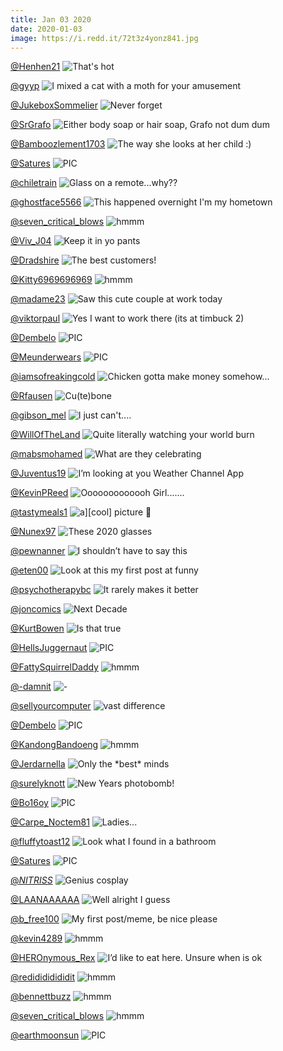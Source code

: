 ```yaml
---
title: Jan 03 2020
date: 2020-01-03
image: https://i.redd.it/72t3z4yonz841.jpg
---
```


<a href="https://www.reddit.com/r/funnysigns/comments/ei7rcd/thats_hot/">@Henhen21</a>
<img src="https://i.redd.it/nxbkpqhqlz741.jpg" alt="That's hot" title="That's hot" />

<a href="https://www.reddit.com/r/funny/comments/ejzi1f/i_mixed_a_cat_with_a_moth_for_your_amusement/">@gyyp</a>
<img src="https://i.redd.it/jksbjcxhrs841.jpg" alt="I mixed a cat with a moth for your amusement" title="I mixed a cat with a moth for your amusement" />

<a href="https://www.reddit.com/r/AdviceAnimals/comments/ek8zl9/never_forget/">@JukeboxSommelier</a>
<img src="https://i.redd.it/vtrgoa2mgw841.jpg" alt="Never forget" title="Never forget" />

<a href="https://www.reddit.com/r/funny/comments/ehomm8/either_body_soap_or_hair_soap_grafo_not_dum_dum/">@SrGrafo</a>
<img src="https://i.redd.it/ukzvhbljxs741.jpg" alt="Either body soap or hair soap, Grafo not dum dum" title="Either body soap or hair soap, Grafo not dum dum" />

<a href="https://www.reddit.com/r/Eyebleach/comments/eix0ky/the_way_she_looks_at_her_child/">@Bamboozlement1703</a>
<img src="https://i.redd.it/473etrrumc841.gif" alt="The way she looks at her child :)" title="The way she looks at her child :)" />

<a href="https://www.reddit.com/r/nocontextpics/comments/ejchnf/pic/">@Satures</a>
<img src="https://i.redd.it/8utpe4ltmg841.jpg" alt="PIC" title="PIC" />

<a href="https://www.reddit.com/r/CrappyDesign/comments/eipniv/glass_on_a_remotewhy/">@chiletrain</a>
<img src="https://i.redd.it/1jhagiu659841.jpg" alt="Glass on a remote...why??" title="Glass on a remote...why??" />

<a href="https://www.reddit.com/r/funnysigns/comments/ej6twt/this_happened_overnight_im_my_hometown/">@ghostface5566</a>
<img src="https://i.redd.it/w79bahs7gg841.jpg" alt="This happened overnight I'm my hometown" title="This happened overnight I'm my hometown" />

<a href="https://www.reddit.com/r/hmmm/comments/ej4lxl/hmmm/">@seven_critical_blows</a>
<img src="https://imgur.com/DizkOZW.png" alt="hmmm" title="hmmm" />

<a href="https://www.reddit.com/r/funnysigns/comments/ejhcpg/keep_it_in_yo_pants/">@Viv_J04</a>
<img src="https://i.redd.it/seplhz5t6l841.jpg" alt="Keep it in yo pants" title="Keep it in yo pants" />

<a href="https://www.reddit.com/r/AdviceAnimals/comments/ekmoen/the_best_customers/">@Dradshire</a>
<img src="https://i.redd.it/rnzr4tv9b2941.jpg" alt="The best customers!" title="The best customers!" />

<a href="https://www.reddit.com/r/hmmm/comments/eial01/hmmm/">@Kitty6969696969</a>
<img src="https://i.redd.it/zrla0eoez1841.jpg" alt="hmmm" title="hmmm" />

<a href="https://www.reddit.com/r/Funnypics/comments/ek7vfh/saw_this_cute_couple_at_work_today/">@madame23</a>
<img src="https://i.redd.it/cpkt754myv841.jpg" alt="Saw this cute couple at work today" title="Saw this cute couple at work today" />

<a href="https://www.reddit.com/r/funnysigns/comments/ekckia/yes_i_want_to_work_there_its_at_timbuck_2/">@viktorpaul</a>
<img src="https://i.redd.it/r4dqr7ldhy841.jpg" alt="Yes I want to work there (its at timbuck 2)" title="Yes I want to work there (its at timbuck 2)" />

<a href="https://www.reddit.com/r/nocontextpics/comments/ei9b7m/pic/">@Dembelo</a>
<img src="https://i.redd.it/6t0osns1h1841.png" alt="PIC" title="PIC" />

<a href="https://www.reddit.com/r/nocontextpics/comments/ehn8kg/pic/">@Meunderwears</a>
<img src="https://i.imgur.com/VEzvBaP.jpg" alt="PIC" title="PIC" />

<a href="https://www.reddit.com/r/funnysigns/comments/ehsvbb/chicken_gotta_make_money_somehow/">@iamsofreakingcold</a>
<img src="https://i.redd.it/mzyh6c3teu741.jpg" alt="Chicken gotta make money somehow..." title="Chicken gotta make money somehow..." />

<a href="https://www.reddit.com/r/Eyebleach/comments/ekfcej/cutebone/">@Rfausen</a>
<img src="https://i.redd.it/72t3z4yonz841.jpg" alt="Cu(te)bone" title="Cu(te)bone" />

<a href="https://www.reddit.com/r/Eyebleach/comments/ek8pq1/i_just_cant/">@gibson_mel</a>
<img src="https://i.redd.it/ra1qbpzwbw841.jpg" alt="I just can't...." title="I just can't...." />

<a href="https://www.reddit.com/r/pics/comments/ejwj3g/quite_literally_watching_your_world_burn/">@WillOfTheLand</a>
<img src="https://i.redd.it/0z50n8fbir841.jpg" alt="Quite literally watching your world burn" title="Quite literally watching your world burn" />

<a href="https://www.reddit.com/r/Funnypics/comments/ei5ool/what_are_they_celebrating/">@mabsmohamed</a>
<img src="https://i.redd.it/2edsdqpl40841.jpg" alt="What are they celebrating" title="What are they celebrating" />

<a href="https://www.reddit.com/r/AdviceAnimals/comments/eij7mw/im_looking_at_you_weather_channel_app/">@Juventus19</a>
<img src="https://i.imgur.com/BgRrWVS.jpg" alt="I’m looking at you Weather Channel App" title="I’m looking at you Weather Channel App" />

<a href="https://www.reddit.com/r/funnysigns/comments/eilgoj/ooooooooooooh_girl/">@KevinPReed</a>
<img src="https://i.redd.it/1whpla6ck7841.jpg" alt="Ooooooooooooh Girl......." title="Ooooooooooooh Girl......." />

<a href="https://www.reddit.com/r/Funnypics/comments/ek4yto/acool_picture/">@tastymeals1</a>
<img src="https://i.redd.it/penaysl7ru841.jpg" alt="a][cool] picture 🙂" title="[a][cool] picture 🙂" />

<a href="https://www.reddit.com/r/CrappyDesign/comments/ei941m/these_2020_glasses/">@Nunex97</a>
<img src="https://i.redd.it/xk7y64z7e1841.jpg" alt="These 2020 glasses" title="These 2020 glasses" />

<a href="https://www.reddit.com/r/AdviceAnimals/comments/ej9f49/i_shouldnt_have_to_say_this/">@pewnanner</a>
<img src="https://i.redd.it/a0mm8bfrfh841.jpg" alt="I shouldn’t have to say this" title="I shouldn’t have to say this" />

<a href="https://www.reddit.com/r/Funnypics/comments/ej9gje/look_at_this_my_first_post_at_funny/">@eten00</a>
<img src="https://i.redd.it/sbanpilcgh841.jpg" alt="Look at this my first post at funny" title="Look at this my first post at funny" />

<a href="https://www.reddit.com/r/AdviceAnimals/comments/ei4q9b/it_rarely_makes_it_better/">@psychotherapybc</a>
<img src="https://i.redd.it/n6rhzrwosz741.jpg" alt="It rarely makes it better" title="It rarely makes it better" />

<a href="https://www.reddit.com/r/funny/comments/ei34xr/next_decade/">@joncomics</a>
<img src="https://i.redd.it/gxedwati5z741.png" alt="Next Decade" title="Next Decade" />

<a href="https://www.reddit.com/r/Funnypics/comments/ejebtb/is_that_true/">@KurtBowen</a>
<img src="https://i.redd.it/ym52dqwiwj841.jpg" alt="Is that true" title="Is that true" />

<a href="https://www.reddit.com/r/nocontextpics/comments/ejwl9b/pic/">@HellsJuggernaut</a>
<img src="https://i.redd.it/d3u5mcmjjr841.jpg" alt="PIC" title="PIC" />

<a href="https://www.reddit.com/r/hmmm/comments/ekk9cr/hmmm/">@FattySquirrelDaddy</a>
<img src="https://i.redd.it/6t3otvimf1941.jpg" alt="hmmm" title="hmmm" />

<a href="https://www.reddit.com/r/funnysigns/comments/eju23w/damn_so_close/">@-damnit</a>
<img src="https://i.redd.it/78ww54vy1q841.jpg" alt="-" title="-Damn, so close" />

<a href="https://www.reddit.com/r/funny/comments/eia42i/vast_difference/">@sellyourcomputer</a>
<img src="https://i.redd.it/pzmr8w6ms1841.png" alt="vast difference" title="vast difference" />

<a href="https://www.reddit.com/r/nocontextpics/comments/ejlzy5/pic/">@Dembelo</a>
<img src="https://i.redd.it/cwrla564sm841.jpg" alt="PIC" title="PIC" />

<a href="https://www.reddit.com/r/hmmm/comments/eka9hd/hmmm/">@KandongBandoeng</a>
<img src="https://i.redd.it/5crxnmc65x841.jpg" alt="hmmm" title="hmmm" />

<a href="https://www.reddit.com/r/AdviceAnimals/comments/ejgztn/only_the_best_minds/">@Jerdarnella</a>
<img src="https://i.redd.it/o0usi8132l841.png" alt="Only the *best* minds" title="Only the *best* minds" />

<a href="https://www.reddit.com/r/pics/comments/ejkcib/new_years_photobomb/">@surelyknott</a>
<img src="https://i.redd.it/1dashplv7m841.jpg" alt="New Years photobomb!" title="New Years photobomb!" />

<a href="https://www.reddit.com/r/nocontextpics/comments/eizfko/pic/">@Bo16oy</a>
<img src="https://i.redd.it/99n7tubmtd841.jpg" alt="PIC" title="PIC" />

<a href="https://www.reddit.com/r/Funnypics/comments/eht4ct/ladies/">@Carpe_Noctem81</a>
<img src="https://i.redd.it/trxgah4xhu741.jpg" alt="Ladies..." title="Ladies..." />

<a href="https://www.reddit.com/r/CrappyDesign/comments/ejxv09/look_what_i_found_in_a_bathroom/">@fluffytoast12</a>
<img src="https://i.redd.it/fz2m8gcn4s841.jpg" alt="Look what I found in a bathroom" title="Look what I found in a bathroom" />

<a href="https://www.reddit.com/r/nocontextpics/comments/ekb3kg/pic/">@Satures</a>
<img src="https://i.redd.it/7pjqqnurex841.jpg" alt="PIC" title="PIC" />

<a href="https://www.reddit.com/r/pics/comments/ehmpay/genius_cosplay/">@_NITRISS_</a>
<img src="https://i.imgur.com/vC57i2z.jpg" alt="Genius cosplay" title="Genius cosplay" />

<a href="https://www.reddit.com/r/AdviceAnimals/comments/eiyxvw/well_alright_i_guess/">@LAANAAAAAA</a>
<img src="https://i.imgur.com/onBQ92Z.jpg" alt="Well alright I guess" title="Well alright I guess" />

<a href="https://www.reddit.com/r/Funnypics/comments/eia1rg/my_first_postmeme_be_nice_please/">@b_free100</a>
<img src="https://i.redd.it/iwf0pskpr1841.jpg" alt="My first post/meme, be nice please" title="My first post/meme, be nice please" />

<a href="https://www.reddit.com/r/hmmm/comments/ejvu9x/hmmm/">@kevin4289</a>
<img src="https://i.redd.it/joti3d6e4r841.jpg" alt="hmmm" title="hmmm" />

<a href="https://www.reddit.com/r/CrappyDesign/comments/ehmp52/id_like_to_eat_here_unsure_when_is_ok/">@HEROnymous_Rex</a>
<img src="https://i.redd.it/925sw6fw6s741.jpg" alt="I’d like to eat here. Unsure when is ok" title="I’d like to eat here. Unsure when is ok" />

<a href="https://www.reddit.com/r/hmmm/comments/eihi1o/hmmm/">@redidididididit</a>
<img src="https://i.redd.it/e79hvyewl5841.jpg" alt="hmmm" title="hmmm" />

<a href="https://www.reddit.com/r/hmmm/comments/eiwsxq/hmmm/">@bennettbuzz</a>
<img src="https://i.redd.it/zmjmz7xeic841.jpg" alt="hmmm" title="hmmm" />

<a href="https://www.reddit.com/r/hmmm/comments/ehst81/hmmm/">@seven_critical_blows</a>
<img src="https://imgur.com/ju3mjv1.png" alt="hmmm" title="hmmm" />

<a href="https://www.reddit.com/r/nocontextpics/comments/eihmu0/pic/">@earthmoonsun</a>
<img src="https://i.redd.it/kyrixpg7p5841.jpg" alt="PIC" title="PIC" />

